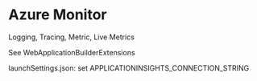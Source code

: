# Azure Monitor

Logging, Tracing, Metric, Live Metrics

See WebApplicationBuilderExtensions

launchSettings.json: set APPLICATIONINSIGHTS_CONNECTION_STRING